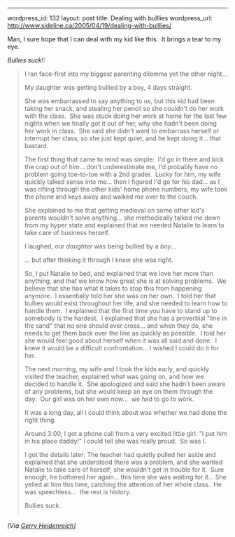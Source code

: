--- 
wordpress_id: 132
layout: post
title: Dealing with bulllies
wordpress_url: http://www.sideline.ca/2005/04/19/dealing-with-bulllies/

<p>Man, I sure hope that I can deal with my kid like this.  It brings a tear to my eye.</p><p><em>Bullies suck!:</em> </p><blockquote><p>I ran face-first into my biggest parenting dilemma yet the other night...</p><p>My daughter was getting bullied by a boy, 4 days straight.</p><p>She was embarrassed to say anything to us, but this kid had been taking her snack, and stealing her pencil so she couldn't do her work with the class.  She was stuck doing her work at home for the last few nights when we finally got it out of her, why she hadn't been doing her work in class.  She said she didn't want to embarrass herself or interrupt her class, so she just kept quiet, and he kept doing it... that bastard.</p><p>The first thing that came to mind was simple:  I'd go in there and kick the crap out of him... don't underestimate me, I'd probably have no problem going toe-to-toe with a 2nd grader.  Lucky for him, my wife quickly talked sense into me... then I figured I'd go for his dad... as I was rifling through the other kids' home phone numbers, my wife took the phone and keys away and walked me over to the couch.</p><p>She explained to me that getting medieval on some other kid's parents wouldn't solve anything... she methodically talked me down from my hyper state and explained that we needed Natalie to learn to take care of business herself.</p><p>I laughed, our <em>daughter</em> was being bullied by a <em>boy</em>...</p><p>... but after thinking it through I knew she was right.</p><p>So, I put Natalie to bed, and explained that we love her more than anything, and that we know how great she is at solving problems.  We believe that she has what it takes to stop this from happening anymore.  I essentially told her she was on her own.  I told her that bullies would exist throughout her life, and she needed to learn how to handle them.  I explained that the first time you have to stand up to somebody is the hardest.  I explained that she has a proverbial "line in the sand" that no one should ever cross... and when they do, she needs to get them back over the line as quickly as possible.  I told her she would feel good about herself when it was all said and done.  I knew it would be a difficult confrontation... I wished I could do it for her.</p><p>The next morning, my wife and I took the kids early, and quickly visited the teacher, explained what was going on, and how we decided to handle it.  She apologized and said she hadn't been aware of any problems, but she would keep an eye on them through the day.  Our girl was on her own now...  we had to go to work.</p><p>It was a long day, all I could think about was whether we had done the right thing.</p><p>Around 3:00, I got a phone call from a very excited little girl. "I put him in his place daddy!" I could tell she was really proud.  So was I.</p><p>I got the details later: The teacher had quietly pulled her aside and explained that she understood there was a problem, and she wanted Natalie to take care of herself; she wouldn't get in trouble for it.  Sure enough, he bothered her again... this time she was waiting for it... She yelled at him this time, catching the attention of her whole class.  He was speechless...  the rest is history.</p><p>Bullies suck.</p><img height="1" src="http://edsid.com/blog/aggbug/394.aspx" width="1" /></blockquote><i>[Via <a href="http://edsid.com/blog/archive/2005/04/16/394.aspx">Gerry Heidenreich</a>]</i>
